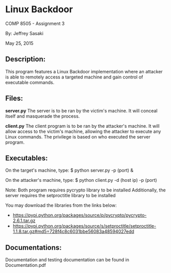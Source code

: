 Linux Backdoor
================================================================================
COMP 8505 - Assignment 3

By: Jeffrey Sasaki

May 25, 2015

Description:
--------------------------------------------------------------------------------
This program features a Linux Backdoor implementation where an attacker is able
to remotely access a targeted machine and gain control of executable commands.

Files:
--------------------------------------------------------------------------------
**server.py**
The server is to be ran by the victim's machine. It will conceal itself and
masquerade the process.

**client.py**
The client program is to be ran by the attacker's machine. It will allow access
to the victim's machine, allowing the attacker to execute any Linux commands.
The privilege is based on who executed the server program.

Executables:
--------------------------------------------------------------------------------
On the target's machine, type:
$ python server.py -p (port) &

On the attacker's machine, type:
$ python client.py -d (host ip) -p (port)

Note:
Both program requires pycrypto library to be installed Additionally, the server
requires the setproctitle library to be installed

You may download the libraries from the links below:
- https://pypi.python.org/packages/source/p/pycrypto/pycrypto-2.6.1.tar.gz
- https://pypi.python.org/packages/source/s/setproctitle/setproctitle-1.1.8.tar.gz#md5=728f4c8c6031bbe56083a48594027edd

Documentations:
---------------------------------------------------------------------------------
Documentation and testing documentation can be found in Documentation.pdf
